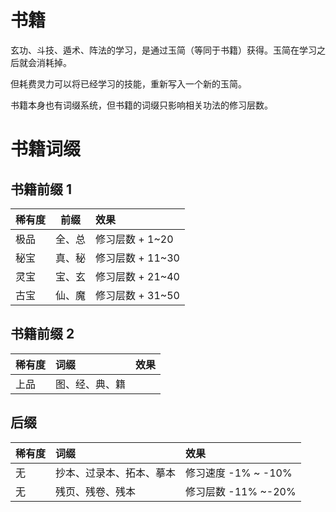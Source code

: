 # 书籍

玄功、斗技、遁术、阵法的学习，是通过玉简（等同于书籍）获得。玉简在学习之后就会消耗掉。

但耗费灵力可以将已经学习的技能，重新写入一个新的玉简。

书籍本身也有词缀系统，但书籍的词缀只影响相关功法的修习层数。

# 书籍词缀

## 书籍前缀 1

| 稀有度 |  前缀  | 效果             |
| :----- | :----: | :--------------- |
| 极品   | 全、总 | 修习层数 + 1~20  |
| 秘宝   | 真、秘 | 修习层数 + 11~30 |
| 灵宝   | 宝、玄 | 修习层数 + 21~40 |
| 古宝   | 仙、魔 | 修习层数 + 31~50 |

## 书籍前缀 2

| 稀有度 | 词缀           | 效果 |
| :----- | :------------- | :--- |
| 上品   | 图、经、典、籍 |      |

## 后缀

| 稀有度 | 词缀                     | 效果                |
| :----- | :----------------------- | :------------------ |
| 无     | 抄本、过录本、拓本、摹本 | 修习速度 -1% ~ -10% |
| 无     | 残页、残卷、残本         | 修习层数 -11% ~-20% |
